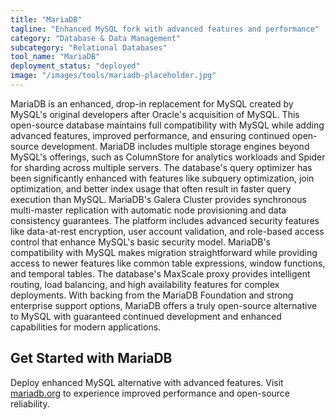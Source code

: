 ```yaml
---
title: "MariaDB"
tagline: "Enhanced MySQL fork with advanced features and performance"
category: "Database & Data Management"
subcategory: "Relational Databases"
tool_name: "MariaDB"
deployment_status: "deployed"
image: "/images/tools/mariadb-placeholder.jpg"
---
```

MariaDB is an enhanced, drop-in replacement for MySQL created by MySQL's original developers after Oracle's acquisition of MySQL. This open-source database maintains full compatibility with MySQL while adding advanced features, improved performance, and ensuring continued open-source development. MariaDB includes multiple storage engines beyond MySQL's offerings, such as ColumnStore for analytics workloads and Spider for sharding across multiple servers. The database's query optimizer has been significantly enhanced with features like subquery optimization, join optimization, and better index usage that often result in faster query execution than MySQL. MariaDB's Galera Cluster provides synchronous multi-master replication with automatic node provisioning and data consistency guarantees. The platform includes advanced security features like data-at-rest encryption, user account validation, and role-based access control that enhance MySQL's basic security model. MariaDB's compatibility with MySQL makes migration straightforward while providing access to newer features like common table expressions, window functions, and temporal tables. The database's MaxScale proxy provides intelligent routing, load balancing, and high availability features for complex deployments. With backing from the MariaDB Foundation and strong enterprise support options, MariaDB offers a truly open-source alternative to MySQL with guaranteed continued development and enhanced capabilities for modern applications.

## Get Started with MariaDB

Deploy enhanced MySQL alternative with advanced features. Visit [mariadb.org](https://mariadb.org) to experience improved performance and open-source reliability.
